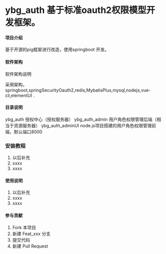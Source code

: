 # ybg_auth 基于标准oauth2权限模型开发框架。

#### 项目介绍
基于开源的pig框架进行改造，使用springboot 开发。

#### 软件架构
软件架构说明

采用架构，springboot,springSecurityOauth2,redis,MybatisPlus,mysql,nodejs,vue-cli,elementUI .

#### 目录说明
ybg_auth 授权中心（授权服务器）
ybg_auth_admin 用户角色权限管理后端（相当于资源服务器）
ybg_auth_adminUI node.js项目搭建的用户角色权限管理前端，默认端口8000



### 安装教程

1. 以后补充
2. xxxx
3. xxxx

#### 使用说明

1. 以后补充
2. xxxx
3. xxxx

#### 参与贡献

1. Fork 本项目
2. 新建 Feat_xxx 分支
3. 提交代码
4. 新建 Pull Request


